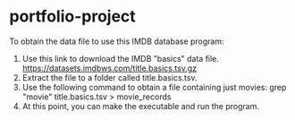 # portfolio-project

To obtain the data file to use this IMDB database program:
1. Use this link to download the IMDB "basics" data file. https://datasets.imdbws.com/title.basics.tsv.gz
2. Extract the file to a folder called title.basics.tsv.
3. Use the following command to obtain a file containing just movies:
    grep "movie" title.basics.tsv > movie_records
4. At this point, you can make the executable and run the program.
